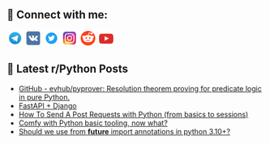 ## 🔎 Connect with me:
[<img src="https://github.com/bullbesh/bullbesh/blob/main/images/Telegram.png" width="32" height="32" />](https://t.me/bullbesh)
[<img src="https://github.com/bullbesh/bullbesh/blob/main/images/VK.png" width="32" height="32" />](https://vk.com/bullbesh)
[<img src="https://github.com/bullbesh/bullbesh/blob/main/images/Twitter.png" width="32" height="32" />](https://twitter.com/bullbesh1)
[<img src="https://github.com/bullbesh/bullbesh/blob/main/images/Instagram.png" width="32" height="32" />](https://www.instagram.com/bullbesh)
[<img src="https://github.com/bullbesh/bullbesh/blob/main/images/Reddit.png" width="32" height="32" />](https://www.reddit.com/user/bullbesh)
[<img src="https://github.com/bullbesh/bullbesh/blob/main/images/YouTube.png" width="32" height="32" />](https://www.youtube.com/channel/UCtfjRs6uzgq5mfm8S06WTcg)

## 📕 Latest r/Python Posts
<!-- BLOG-POST-LIST:START -->
- [GitHub - evhub/pyprover: Resolution theorem proving for predicate logic in pure Python.](https://www.reddit.com/r/Python/comments/16ex967/github_evhubpyprover_resolution_theorem_proving/)
- [FastAPI + Django](https://www.reddit.com/r/Python/comments/16ewn7s/fastapi_django/)
- [How To Send A Post Requests with Python &lpar;from basics to sessions&rpar;](https://www.reddit.com/r/Python/comments/16ew2ni/how_to_send_a_post_requests_with_python_from/)
- [Comfy with Python basic tooling, now what?](https://www.reddit.com/r/Python/comments/16evsmz/comfy_with_python_basic_tooling_now_what/)
- [Should we use from __future__ import annotations in python 3.10+?](https://www.reddit.com/r/Python/comments/16evc3u/should_we_use_from_future_import_annotations_in/)
<!-- BLOG-POST-LIST:END -->
